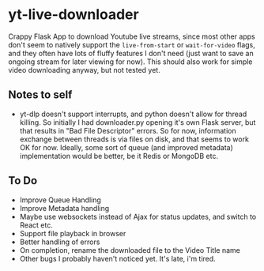 # yt-live-downloader
Crappy Flask App to download Youtube live streams, since most other apps don't seem to natively support the ```live-from-start``` or ```wait-for-video``` flags, and they often have lots of fluffy features I don't need (just want to save an ongoing stream for later viewing for now).
This should also work for simple video downloading anyway, but not tested yet.

## Notes to self
* yt-dlp doesn't support interrupts, and python doesn't allow for thread killing. So initially I had downloader.py opening it's own Flask server, but that results in "Bad File Descriptor" errors. So for now, information exchange between threads is via files on disk, and that seems to work OK for now. Ideally, some sort of queue (and improved metadata) implementation would be better, be it Redis or MongoDB etc.

## To Do
* Improve Queue Handling
* Improve Metadata handling
* Maybe use websockets instead of Ajax for status updates, and switch to React etc.
* Support file playback in browser
* Better handling of errors
* On completion, rename the downloaded file to the Video Title name
* Other bugs I probably haven't noticed yet. It's late, i'm tired.

